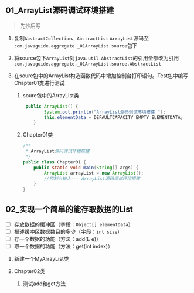 
## 01_ArrayList源码调试环境搭建

> 先抄后写

1. 复制`AbstractCollection`、`AbstractList` `ArrayList`源码至`com.javaguide.aggregate._01ArrayList.source`包下

2. 将source包下`ArrayList`对`java.util.AbstractList`的引用全部改为引用`com.javaguide.aggregate._01ArrayList.source.AbstractList`

3. 在soure包中的ArrayList构造函数代码中增加控制台打印语句。Test包中编写Chapter01类进行测试

    1. soure包中的ArrayList类

       ```java
        public ArrayList() {
               System.out.println("ArrayList源码调试环境搭建 ");
               this.elementData = DEFAULTCAPACITY_EMPTY_ELEMENTDATA;
           }
       ```

    2. Chapter01类

       ```java
       /**
        * ArrayList源码调试环境搭建
        */
       public class Chapter01 {
           public static void main(String[] args) {
               ArrayList arrayList = new ArrayList();
               //控制台输入--- ArrayList源码调试环境搭建
           }
       }
       ```

      

## 02_实现一个简单的能存取数据的List

- [ ] 存放数据的缓冲区（字段：`Object[] elementData`）
- [ ] 描述缓冲区数据数目的多少（字段：`int size`）
- [ ] 存一个数据的功能（方法：add(E e)）
- [ ] 取一个数据的功能（方法：get(int index)）

1. 新建一个MyArrayList类

2. Chapter02类

   1. 测试add和get方法

   

